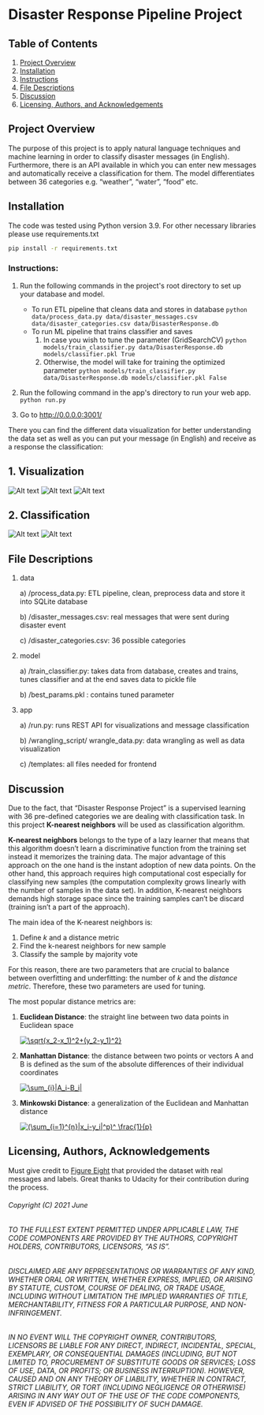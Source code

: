 # Disaster Response Pipeline Project
## Table of Contents


1. [Project Overview](#overview)
2. [Installation](#installation)
3. [Instructions](#instructions)
4. [File Descriptions](#files)
5. [Discussion](#discussion )
6. [Licensing, Authors, and Acknowledgements](#licensing)

## Project Overview<a name="overview"></a>
The purpose of this project is to apply natural language techniques and machine learning in order to classify disaster messages (in English).  Furthermore, there is an API available in which you can enter new messages and automatically receive a classification for them. The model differentiates between 36 categories e.g. “weather”, “water”, “food” etc.
## Installation <a name="installation"></a>
The code was tested using Python version 3.9. 
For other necessary libraries please use requirements.txt
```bash
pip install -r requirements.txt
```

### Instructions<a name="instructions"></a>:
1. Run the following commands in the project's root directory to set up your database and model.

    - To run ETL pipeline that cleans data and stores in database
        `python data/process_data.py data/disaster_messages.csv data/disaster_categories.csv data/DisasterResponse.db`
    - To run ML pipeline that trains classifier and saves
        1. In case you wish to tune the parameter (GridSearchCV) 
        `python models/train_classifier.py data/DisasterResponse.db models/classifier.pkl True`
        2. Otherwise, the model will take for training the optimized parameter
        `python models/train_classifier.py data/DisasterResponse.db models/classifier.pkl False`

2. Run the following command in the app's directory to run your web app.
    `python run.py`

3. Go to http://0.0.0.0:3001/

There you can find the different data visualization for better understanding the data set as well as you can put your message (in English) and receive as a response the classification:

## **1. Visualization** 
![Alt text](images/bar_chart1.png?raw=true)
![Alt text](images/bar_chart2.png?raw=true)
![Alt text](images/pie_chart.png?raw=true)
## **2. Classification**
![Alt text](images/message_analysis1.png?raw=true)
![Alt text](images/message_analysis2.png?raw=true)
## File Descriptions <a name="files"></a>
1.	data

    a) /process_data.py:  ETL pipeline, clean, preprocess data and store it into SQLite database

    b) /disaster_messages.csv: real messages that were sent during disaster event

    c) /disaster_categories.csv: 36 possible categories

2.	model

    a) /train_classifier.py: takes data from database, creates and trains, tunes classifier and at the end saves data to pickle file

    b) /best_params.pkl : contains tuned parameter
3.	app

    a) /run.py: runs REST API for visualizations and message classification 

    b) /wrangling_script/ wrangle_data.py:  data wrangling as well as data visualization

    c) /templates: all files needed for frontend
   

## Discussion <a name="discussion"></a>
Due to the fact, that “Disaster Response Project” is a supervised learning with 36 pre-defined categories we are dealing with classification task. In this project **K-nearest neighbors** will be used as classification algorithm. 

**K-nearest neighbors** belongs to the type of a lazy learner that means that this algorithm doesn’t learn a discriminative function from the training set instead it memorizes the training data. The major advantage of this approach on the one hand is the instant adoption of new data points. On the other hand, this approach requires high computational cost especially for classifying new samples (the computation complexity grows linearly with the number of samples in the data set). In addition, K-nearest neighbors demands high storage space since the training samples can’t be discard (training isn’t a part of the approach).

The main idea of the K-nearest neighbors is:
1.	Define _k_ and a distance metric
2.	Find the k-nearest neighbors for new sample
3.	Classify the sample by majority vote

For this reason, there are two parameters that are crucial to balance between overfitting and underfitting: the number of _k_ and the _distance metric_. Therefore, these two parameters are used for tuning. 

The most popular distance metrics are:
1.	**Euclidean Distance**: the straight line between two data points in Euclidean space

     <a href="https://www.codecogs.com/eqnedit.php?latex=\sqrt{x_2-x_1)^2&plus;(y_2-y_1)^2}" target="_blank"><img src="https://latex.codecogs.com/gif.latex?\sqrt{x_2-x_1)^2&plus;(y_2-y_1)^2}" title="\sqrt{x_2-x_1)^2+(y_2-y_1)^2}" /></a>

2.	**Manhattan Distance**:
the distance between two points or vectors A and B is defined as the sum of the absolute differences of their individual coordinates 

    <a href="https://www.codecogs.com/eqnedit.php?latex=\sum_{i}|A_i-B_i|" target="_blank"><img src="https://latex.codecogs.com/gif.latex?\sum_{i}|A_i-B_i|" title="\sum_{i}|A_i-B_i|" /></a>

3.	**Minkowski Distance**: a generalization of the Euclidean and Manhattan distance 

    <a href="https://www.codecogs.com/eqnedit.php?latex=(\sum_{i=1}^{n}|x_i-y_i|^p)^&space;\frac{1}{p}" target="_blank"><img src="https://latex.codecogs.com/gif.latex?(\sum_{i=1}^{n}|x_i-y_i|^p)^&space;\frac{1}{p}" title="(\sum_{i=1}^{n}|x_i-y_i|^p)^ \frac{1}{p}" /></a>

## Licensing, Authors, Acknowledgements<a name="licensing"></a>


Must give credit to [Figure Eight](https://appen.com/) that provided the dataset with real messages and labels. Great thanks to Udacity for their contribution during the process. 



###### Copyright (C) 2021 June
###### TO THE FULLEST EXTENT PERMITTED UNDER APPLICABLE LAW, THE CODE COMPONENTS ARE PROVIDED BY THE AUTHORS, COPYRIGHT HOLDERS, CONTRIBUTORS, LICENSORS, “AS IS”.

######  DISCLAIMED ARE ANY REPRESENTATIONS OR WARRANTIES OF ANY KIND, WHETHER ORAL OR WRITTEN, WHETHER EXPRESS, IMPLIED, OR ARISING BY STATUTE, CUSTOM, COURSE OF DEALING, OR TRADE USAGE, INCLUDING WITHOUT LIMITATION THE IMPLIED WARRANTIES OF TITLE, MERCHANTABILITY, FITNESS FOR A PARTICULAR PURPOSE, AND NON-INFRINGEMENT.
######  IN NO EVENT WILL THE COPYRIGHT OWNER, CONTRIBUTORS, LICENSORS BE LIABLE FOR ANY DIRECT, INDIRECT, INCIDENTAL, SPECIAL, EXEMPLARY, OR CONSEQUENTIAL DAMAGES (INCLUDING, BUT NOT LIMITED TO, PROCUREMENT OF SUBSTITUTE GOODS OR SERVICES; LOSS OF USE, DATA, OR PROFITS; OR BUSINESS INTERRUPTION). HOWEVER, CAUSED AND ON ANY THEORY OF LIABILITY, WHETHER IN CONTRACT, STRICT LIABILITY, OR TORT (INCLUDING NEGLIGENCE OR OTHERWISE) ARISING IN ANY WAY OUT OF THE USE OF THE CODE COMPONENTS, EVEN IF ADVISED OF THE POSSIBILITY OF SUCH DAMAGE. 
